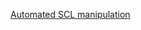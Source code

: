 [Automated SCL manipulation](https://github.com/openscd/open-scd/wiki/Update-GOOSE-subscriber-info-in-SCL)